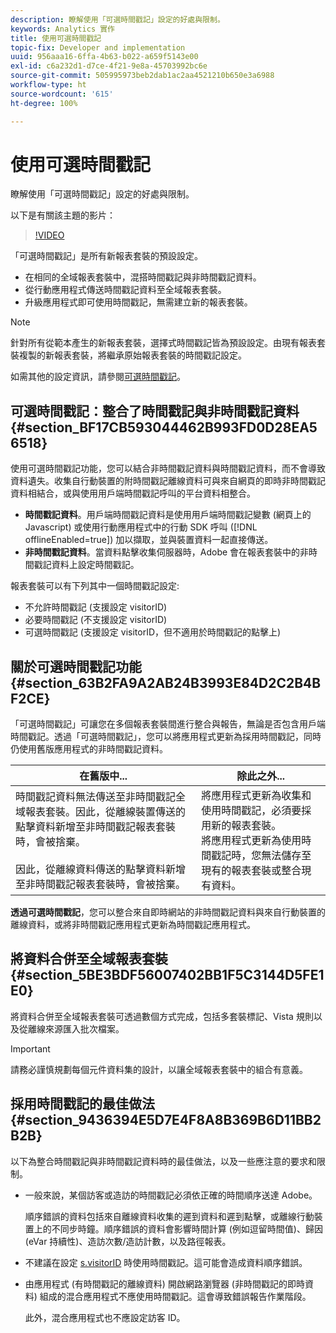 ```yaml
---
description: 瞭解使用「可選時間戳記」設定的好處與限制。
keywords: Analytics 實作
title: 使用可選時間戳記
topic-fix: Developer and implementation
uuid: 956aaa16-6ffa-4b63-b022-a659f5143e00
exl-id: c6a232d1-d7ce-4f21-9e8a-45703992bc6e
source-git-commit: 505995973beb2dab1ac2aa4521210b650e3a6988
workflow-type: ht
source-wordcount: '615'
ht-degree: 100%

---
```


# 使用可選時間戳記

瞭解使用「可選時間戳記」設定的好處與限制。

以下是有關該主題的影片：

>[!VIDEO](https://video.tv.adobe.com/v/335740/?quality=12)

「可選時間戳記」是所有新報表套裝的預設設定。

* 在相同的全域報表套裝中，混搭時間戳記與非時間戳記資料。
* 從行動應用程式傳送時間戳記資料至全域報表套裝。
* 升級應用程式即可使用時間戳記，無需建立新的報表套裝。

>[!NOTE]
>
>針對所有從範本產生的新報表套裝，選擇式時間戳記皆為預設設定。由現有報表套裝複製的新報表套裝，將繼承原始報表套裝的時間戳記設定。

如需其他的設定資訊，請參閱[可選時間戳記](https://experienceleague.adobe.com/docs/analytics/admin/admin-tools/timestamp-optional.html?lang=zh-Hant)。

## 可選時間戳記：整合了時間戳記與非時間戳記資料 {#section_BF17CB593044462B993FD0D28EA56518}

使用可選時間戳記功能，您可以結合非時間戳記資料與時間戳記資料，而不會導致資料遺失。收集自行動裝置的附時間戳記離線資料可與來自網頁的即時非時間戳記資料相結合，或與使用用戶端時間戳記呼叫的平台資料相整合。

* **時間戳記資料**。用戶端時間戳記資料是使用用戶端時間戳記變數 (網頁上的 Javascript) 或使用行動應用程式中的行動 SDK 呼叫 ([!DNL offlineEnabled=true]) 加以擷取，並與裝置資料一起直接傳送。
* **非時間戳記資料**。當資料點擊收集伺服器時，Adobe 會在報表套裝中的非時間戳記資料上設定時間戳記。

報表套裝可以有下列其中一個時間戳記設定:

* 不允許時間戳記 (支援設定 visitorID)
* 必要時間戳記 (不支援設定 visitorID)
* 可選時間戳記 (支援設定 visitorID，但不適用於時間戳記的點擊上)

## 關於可選時間戳記功能 {#section_63B2FA9A2AB24B3993E84D2C2B4BF2CE}

「可選時間戳記」可讓您在多個報表套裝間進行整合與報告，無論是否包含用戶端時間戳記。透過「可選時間戳記」，您可以將應用程式更新為採用時間戳記，同時仍使用舊版應用程式的非時間戳記資料。

| 在舊版中... | 除此之外... |
|--- |--- |
| 時間戳記資料無法傳送至非時間戳記全域報表套裝。因此，從離線裝置傳送的點擊資料新增至非時間戳記報表套裝時，會被捨棄。<br/><br/>因此，從離線資料傳送的點擊資料新增至非時間戳記報表套裝時，會被捨棄。 | 將應用程式更新為收集和使用時間戳記，必須要採用新的報表套裝。<br/>將應用程式更新為使用時間戳記時，您無法儲存至現有的報表套裝或整合現有資料。 |

**透過可選時間戳記**，您可以整合來自即時網站的非時間戳記資料與來自行動裝置的離線資料，或將非時間戳記應用程式更新為時間戳記應用程式。

## 將資料合併至全域報表套裝 {#section_5BE3BDF56007402BB1F5C3144D5FE1E0}

將資料合併至全域報表套裝可透過數個方式完成，包括多套裝標記、Vista 規則以及從離線來源匯入批次檔案。

>[!IMPORTANT]
>
>請務必謹慎規劃每個元件資料集的設計，以讓全域報表套裝中的組合有意義。

## 採用時間戳記的最佳做法 {#section_9436394E5D7E4F8A8B369B6D11BB2B2B}

以下為整合時間戳記與非時間戳記資料時的最佳做法，以及一些應注意的要求和限制。

* 一般來說，某個訪客或造訪的時間戳記必須依正確的時間順序送達 Adobe。

   順序錯誤的資料包括來自離線資料收集的遲到資料和遲到點擊，或離線行動裝置上的不同步時鐘。順序錯誤的資料會影響時間計算 (例如逗留時間值)、歸因 (eVar 持續性)、造訪次數/造訪計數，以及路徑報表。

* 不建議在設定 [s.visitorID](/help/implement/vars/config-vars/visitorid.md) 時使用時間戳記。這可能會造成資料順序錯誤。

* 由應用程式 (有時間戳記的離線資料) 開啟網路瀏覽器 (非時間戳記的即時資料) 組成的混合應用程式不應使用時間戳記。這會導致錯誤報告作業階段。

   此外，混合應用程式也不應設定訪客 ID。
